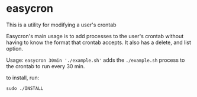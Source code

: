 easycron
========

This is a utility for modifying a user's crontab

Easycron's  main  usage  is  to  add processes to the user's crontab without having to know the format that crontab accepts. It also has a delete, and list option.

Usage: ```easycron 30min './example.sh'``` adds the ```./example.sh``` process to the crontab to run every 30 min.


to install, run: 
```
sudo ./INSTALL
```
